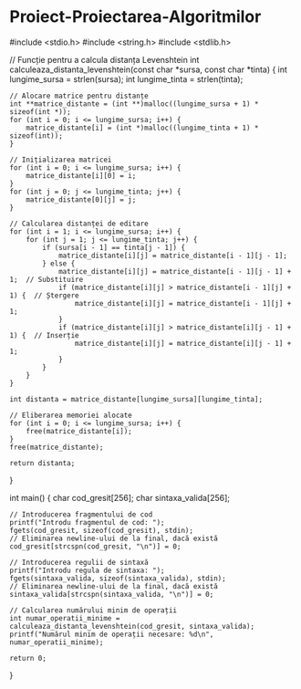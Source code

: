 # Proiect-Proiectarea-Algoritmilor
#include <stdio.h>
#include <string.h>
#include <stdlib.h>

// Funcție pentru a calcula distanța Levenshtein
int calculeaza_distanta_levenshtein(const char *sursa, const char *tinta) {
    int lungime_sursa = strlen(sursa);
    int lungime_tinta = strlen(tinta);
    
    // Alocare matrice pentru distanțe
    int **matrice_distante = (int **)malloc((lungime_sursa + 1) * sizeof(int *));
    for (int i = 0; i <= lungime_sursa; i++) {
        matrice_distante[i] = (int *)malloc((lungime_tinta + 1) * sizeof(int));
    }

    // Inițializarea matricei
    for (int i = 0; i <= lungime_sursa; i++) {
        matrice_distante[i][0] = i;
    }
    for (int j = 0; j <= lungime_tinta; j++) {
        matrice_distante[0][j] = j;
    }

    // Calcularea distanței de editare
    for (int i = 1; i <= lungime_sursa; i++) {
        for (int j = 1; j <= lungime_tinta; j++) {
            if (sursa[i - 1] == tinta[j - 1]) {
                matrice_distante[i][j] = matrice_distante[i - 1][j - 1];
            } else {
                matrice_distante[i][j] = matrice_distante[i - 1][j - 1] + 1;  // Substituire
                if (matrice_distante[i][j] > matrice_distante[i - 1][j] + 1) {  // Ștergere
                    matrice_distante[i][j] = matrice_distante[i - 1][j] + 1;
                }
                if (matrice_distante[i][j] > matrice_distante[i][j - 1] + 1) {  // Inserție
                    matrice_distante[i][j] = matrice_distante[i][j - 1] + 1;
                }
            }
        }
    }

    int distanta = matrice_distante[lungime_sursa][lungime_tinta];

    // Eliberarea memoriei alocate
    for (int i = 0; i <= lungime_sursa; i++) {
        free(matrice_distante[i]);
    }
    free(matrice_distante);

    return distanta;
}

int main() {
    char cod_gresit[256];
    char sintaxa_valida[256];

    // Introducerea fragmentului de cod
    printf("Introdu fragmentul de cod: ");
    fgets(cod_gresit, sizeof(cod_gresit), stdin);
    // Eliminarea newline-ului de la final, dacă există
    cod_gresit[strcspn(cod_gresit, "\n")] = 0;

    // Introducerea regulii de sintaxă
    printf("Introdu regula de sintaxa: ");
    fgets(sintaxa_valida, sizeof(sintaxa_valida), stdin);
    // Eliminarea newline-ului de la final, dacă există
    sintaxa_valida[strcspn(sintaxa_valida, "\n")] = 0;

    // Calcularea numărului minim de operații
    int numar_operatii_minime = calculeaza_distanta_levenshtein(cod_gresit, sintaxa_valida);
    printf("Numărul minim de operații necesare: %d\n", numar_operatii_minime);

    return 0;
}
